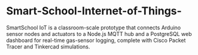 # Smart-School-Internet-of-Things-
SmartSchool IoT is a classroom-scale prototype that connects Arduino sensor nodes and actuators to a Node.js MQTT hub and a PostgreSQL web dashboard for real-time gas-sensor logging, complete with Cisco Packet Tracer and Tinkercad simulations.
